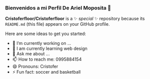 ### Bienvenidos a mi Perfil De Ariel Moposita  👋


**Cristoferfloor/Cristoferfloor** is a ✨ _special_ ✨ repository because its `README.md` (this file) appears on your GitHub profile.

Here are some ideas to get you started:

- 🔭 I’m currently working on ...
- 🌱 I am currently learning web design
- 💬 Ask me about ...
- 📫 How to reach me: 0995884154
- 😄 Pronouns: Cristofer
- ⚡ Fun fact: soccer and basketball

